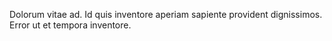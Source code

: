 Dolorum vitae ad.
Id quis inventore aperiam sapiente provident dignissimos.
Error ut et tempora inventore.